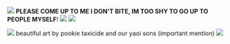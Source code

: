 ![](https://files.catbox.moe/g6eeqd.png)
**PLEASE COME UP TO ME I DON'T BITE, IM TOO SHY TO GO UP TO PEOPLE MYSELF**!
![](https://files.catbox.moe/fg68ie.webp)
![](https://wormhole.app/jEDYkk#E0x1XTa3BY07Z-NMusnX2A)



![](https://files.catbox.moe/f79sjq.png) 
beautiful art by pookie taxicide and our yaoi sons
(important mention)
![](https://files.catbox.moe/gkpq15.png)
